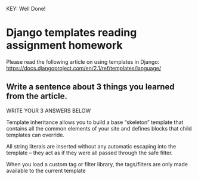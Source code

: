 KEY: Well Done!


# Django templates reading assignment homework

Please read the following article on using templates in Django: https://docs.djangoproject.com/en/2.1/ref/templates/language/

## Write a sentence about 3 things you learned from the article. 

WRITE YOUR 3 ANSWERS BELOW

 Template inheritance allows you to build a base “skeleton” template that contains all the common elements of your site and defines blocks that child templates can override.
 
 All string literals are inserted without any automatic escaping into the template – they act as if they were all passed through the safe filter. 
 
 When you load a custom tag or filter library, the tags/filters are only made available to the current template
